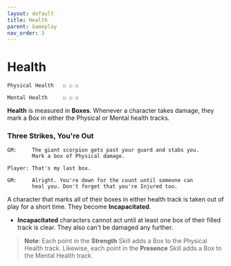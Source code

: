```yaml
---
layout: default
title: Health
parent: Gameplay
nav_order: 3
---
```


# Health

    Physical Health   ☐ ☐ ☐

    Mental Health     ☐ ☐ ☐

**Health** is measured in **Boxes**. Whenever a character takes damage, they mark a Box in either the Physical or Mental health tracks.

### Three Strikes, You're Out

    GM:     The giant scorpion gets past your guard and stabs you.
            Mark a box of Physical damage.

    Player: That's my last box.

    GM:     Alright. You're down for the count until someone can
            heal you. Don't forget that you're Injured too.

A character that marks all of their boxes in either health track is taken out of play for a short time. They become **Incapacitated**.

- **Incapacitated** characters cannot act until at least one box of their filled track is clear. They also can't be damaged any further.


> **Note**: Each point in the **<span style="color: {{ site.soldier_color }}">Strength</span>** Skill adds a Box to the Physical Health track. Likewise, each point in the **<span style="color: {{ site.mage_color }}">Presence</span>** Skill adds a Box to the Mental Health track.

<!-- ### Recovery

Characters recover all of their health and clear away all injuries by [Making Camp](../adventuring/exploration/index.md).

Certain Kits can also give characters the ability to recover Boxes or treat injuries. See the page on [Healing](../more_resources/healing.md) for more information. -->
